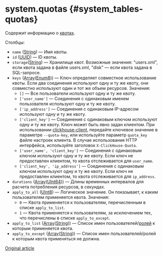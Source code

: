 # system.quotas {#system_tables-quotas}

Содержит информацию о [квотах](quotas.md).

Столбцы:

-  `name` ([String](../../sql-reference/data-types/string.md)) — Имя квоты.
-   `id` ([UUID](../../sql-reference/data-types/uuid.md)) — ID квоты.
-   `storage`([String](../../sql-reference/data-types/string.md)) — Хранилище квот. Возможные значения: "users.xml", если квота задана в файле users.xml, "disk" — если квота задана в SQL-запросе.
-   `keys` ([Array](../../sql-reference/data-types/array.md)([Enum8](../../sql-reference/data-types/enum.md))) — Ключ определяет совместное использование квоты. Если два соединения используют одну и ту же квоту, они совместно используют один и тот же объем ресурсов. Значения: 
    -   `[]` — Все пользователи используют одну и ту же квоту.
    -   `['user_name']` — Соединения с одинаковым именем пользователя используют одну и ту же квоту. 
    -   `['ip_address']` — Соединения с одинаковым IP-адресом используют одну и ту же квоту. 
    -   `['client_key']` — Соединения с одинаковым ключом используют одну и ту же квоту. Ключ может быть явно задан клиентом. При использовании [clickhouse-client](../../interfaces/cli.md), передайте ключевое значение в параметре `--quota-key`, или используйте параметр `quota_key` файле настроек клиента. В случае использования HTTP интерфейса, используйте заголовок `X-ClickHouse-Quota`.
    -   `['user_name', 'client_key']` — Соединения с одинаковым ключом используют одну и ту же квоту. Если ключ не предоставлен клиентом, то квота отслеживается для `user_name`.
    -   `['client_key', 'ip_address']` — Соединения с одинаковым ключом используют одну и ту же квоту. Если ключ не предоставлен клиентом, то квота отслеживается для `ip_address`.
-   `durations` ([Array](../../sql-reference/data-types/array.md)([UInt64](../../sql-reference/data-types/int-uint.md))) — Длины временных интервалов для расчета потребления ресурсов, в секундах. 
-   `apply_to_all` ([UInt8](../../sql-reference/data-types/int-uint.md#uint-ranges)) — Логическое значение. Он показывает, к каким пользователям применяется квота. Значения:
    -   `0` — Квота применяется к пользователям, перечисленным в списке `apply_to_list`.
    -   `1` — Квота применяется к пользователям, за исключением тех, что перечислены в списке `apply_to_except`.
-   `apply_to_list` ([Array](../../sql-reference/data-types/array.md)([String](../../sql-reference/data-types/string.md))) — Список имен пользователей/[ролей](../../operations/access-rights.md#role-management) к которым применяется квота.
-   `apply_to_except` ([Array](../../sql-reference/data-types/array.md)([String](../../sql-reference/data-types/string.md))) — Список имен пользователей/ролей к которым квота применяться не должна.

[Original article](https://clickhouse.tech/docs/ru/operations/system_tables/quotas) <!--hide-->

